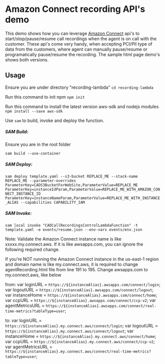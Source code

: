
# Amazon Connect recording API's demo  

This demo shows how you can leverage [Amazon Connect](https://aws.amazon.com/connect/) api's to start/stop/pause/resume call recordings when the agent is on call with the customer.  These api's come very handy, when accepting PCI/PII type of data from the customers, where agent can manually pause/resume or programatically pause/resume the recording. The sample html page demo's shows both versions.

## Usage
Ensure you are under directory "recording-lambda"
`cd recording-lambda`

Run this command to init npm
`npm init`

Run this command to install the latest version aws-sdk and nodejs modules
`npm install --save aws-sdk`

Use `sam` to build, invoke and deploy the function.

##### SAM Build:
Ensure you are in the root folder

`sam build --use-container`

##### SAM Deploy:
`sam deploy template.yaml --s3-bucket REPLACE_ME --stack-name REPLACE_ME --parameter-overrides ParameterKey=CADS3BucketForWebSite,ParameterValue=REPLACE_ME ParameterKey=instanceIdParam,ParameterValue=REPLACE_ME_WITH_AMAZON_CONNECT_INSTANCE_ID ParameterKey=instanceNameParam,ParameterValue=REPLACE_ME_WITH_INSTANCE_ALIAS --capabilities CAPABILITY_IAM`
      
##### SAM Invoke:
`sam local invoke "CADCallRecordingsControlLambdaFunction" -t template.yaml -e events/resume.json --env-vars events/env.json` 

Note:
Validate the Amazon Connect instance name is like xxxxx.my.connect.aws.  If it is like awsapps.com, you can ignore the following required change.  

If you’re NOT running the Amazon Connect instance in the us-east-1 region and domain name is like my.connect.aws, it is required to change agentRecording.html file from line 191 to 195.  Change awsapps.com to my.connect.aws, like below 

from: 
var loginURL = `https://${instanceAlias}.awsapps.com/connect/login`;
var logoutURL = `https://${instanceAlias}.awsapps.com/connect/logout`;
var instanceHome = `https://${instanceAlias}.awsapps.com/connect/home`;
var ccpURL = `https://${instanceAlias}.awsapps.com/connect/ccp-v2`;
var agentMetricsURL = `https://${instanceAlias}.awsapps.com/connect/real-time-metrics?tableType=user`;

to:
var loginURL = `https://${instanceAlias}.my.connect.aws/connect/login`;
var logoutURL = `https://${instanceAlias}.my.connect.aws/connect/logout`;
var instanceHome = `https://${instanceAlias}.my.connect.aws/connect/home`;
var ccpURL = `https://${instanceAlias}.my.connect.aws/connect/ccp-v2`;
var agentMetricsURL = `https://${instanceAlias}.my.connect.aws/connect/real-time-metrics?tableType=user`;
